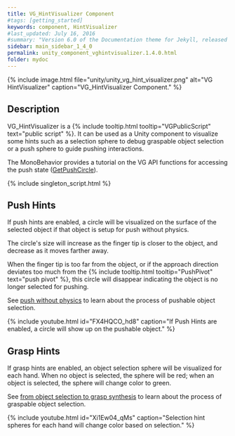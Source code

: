 ```yaml
---
title: VG_HintVisualizer Component
#tags: [getting_started]
keywords: component, HintVisualizer
#last_updated: July 16, 2016
#summary: "Version 6.0 of the Documentation theme for Jekyll, released July 4, 2016, implements relative links so you can view the files offline or on any server without configuring urls and baseurls. Additionally, you can store pages in subdirectories. Templates for alerts and images are available."
sidebar: main_sidebar_1_4_0
permalink: unity_component_vghintvisualizer.1.4.0.html
folder: mydoc
---
```


{% include image.html file="unity/unity_vg_hint_visualizer.png" alt="VG HintVisualizer" caption="VG_HintVisualizer Component." %}

## Description

VG_HintVisualizer is a {% include tooltip.html tooltip="VGPublicScript" text="public script" %}.
It can be used as a Unity component to visualize some hints such as a selection sphere to debug graspable object selection or a push sphere to guide pushing interactions.

The MonoBehavior provides a tutorial on the VG API functions for accessing the push state ([GetPushCircle](virtualgrasp_unityapi.1.4.0.html#getpushcircle)).

{% include singleton_script.html %}

## Push Hints

If push hints are enabled, a circle will be visualized on the surface of the selected object if that object is setup for push without physics. 

The circle's size will increase as the finger tip is closer to the object, and decrease as it moves farther away.

When the finger tip is too far from the object, or if the approach direction deviates too much from the {% include tooltip.html tooltip="PushPivot" text="push pivot" %}, this circle will disappear indicating the object is no longer selected for pushing.

See [push without physics](push_interaction.1.4.0.html#push-without-physics) to learn about the process of pushable object selection.

{% include youtube.html id="FX4HQCO_hd8" caption="If Push Hints are enabled, a circle will show up on the pushable object." %}

## Grasp Hints

If grasp hints are enabled, an object selection sphere will be visualized for each hand. When no object is selected, the sphere will be red; when an object is selected, the sphere will change color to green.

See [from object selection to grasp synthesis](grasp_interaction.1.4.0.html#from-object-selection-to-grasp-synthesis) to learn about the process of graspable object selection.


<!-- {% include image.html file="gifs/hintvisualizer.gif" width="100%" alt="VG_HintVisualizer" caption="Selection hint spheres for each hand will change color based on selection." %}  -->

{% include youtube.html id="Xi1Ew04_qMs" caption="Selection hint spheres for each hand will change color based on selection." %}
 
